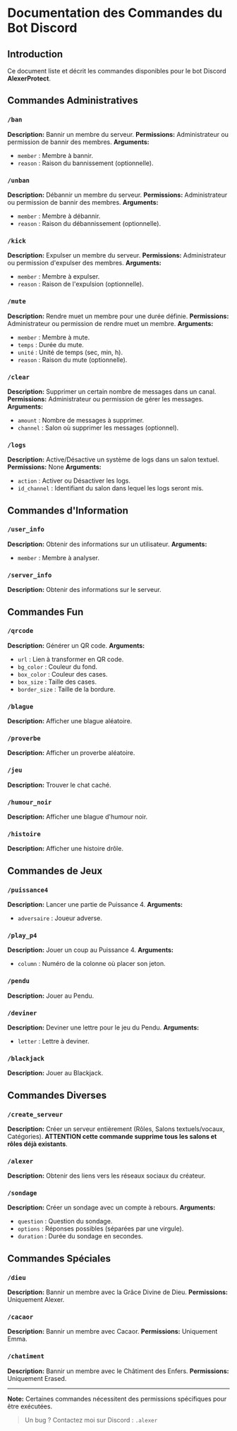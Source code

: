# Documentation des Commandes du Bot Discord

## Introduction
Ce document liste et décrit les commandes disponibles pour le bot Discord **AlexerProtect**.

## Commandes Administratives

### `/ban`
**Description:** Bannir un membre du serveur.
**Permissions:** Administrateur ou permission de bannir des membres.
**Arguments:**
- `member` : Membre à bannir.
- `reason` : Raison du bannissement (optionnelle).

### `/unban`
**Description:** Débannir un membre du serveur.
**Permissions:** Administrateur ou permission de bannir des membres.
**Arguments:**
- `member` : Membre à débannir.
- `reason` : Raison du débannissement (optionnelle).

### `/kick`
**Description:** Expulser un membre du serveur.
**Permissions:** Administrateur ou permission d'expulser des membres.
**Arguments:**
- `member` : Membre à expulser.
- `reason` : Raison de l'expulsion (optionnelle).

### `/mute`
**Description:** Rendre muet un membre pour une durée définie.
**Permissions:** Administrateur ou permission de rendre muet un membre.
**Arguments:**
- `member` : Membre à mute.
- `temps` : Durée du mute.
- `unité` : Unité de temps (sec, min, h).
- `reason` : Raison du mute (optionnelle).

### `/clear`
**Description:** Supprimer un certain nombre de messages dans un canal.
**Permissions:** Administrateur ou permission de gérer les messages.
**Arguments:**
- `amount` : Nombre de messages à supprimer.
- `channel` : Salon où supprimer les messages (optionnel).

### `/logs`
**Description:** Active/Désactive un système de logs dans un salon textuel.
**Permissions:** None
**Arguments:**
- `action` : Activer ou Désactiver les logs.
- `id_channel` : Identifiant du salon dans lequel les logs seront mis.

## Commandes d'Information

### `/user_info`
**Description:** Obtenir des informations sur un utilisateur.
**Arguments:**
- `member` : Membre à analyser.

### `/server_info`
**Description:** Obtenir des informations sur le serveur.

## Commandes Fun

### `/qrcode`
**Description:** Générer un QR code.
**Arguments:**
- `url` : Lien à transformer en QR code.
- `bg_color` : Couleur du fond.
- `box_color` : Couleur des cases.
- `box_size` : Taille des cases.
- `border_size` : Taille de la bordure.

### `/blague`
**Description:** Afficher une blague aléatoire.

### `/proverbe`
**Description:** Afficher un proverbe aléatoire.

### `/jeu`
**Description:** Trouver le chat caché.

### `/humour_noir`
**Description:** Afficher une blague d'humour noir.

### `/histoire`
**Description:** Afficher une histoire drôle.

## Commandes de Jeux

### `/puissance4`
**Description:** Lancer une partie de Puissance 4.
**Arguments:**
- `adversaire` : Joueur adverse.

### `/play_p4`
**Description:** Jouer un coup au Puissance 4.
**Arguments:**
- `column` : Numéro de la colonne où placer son jeton.

### `/pendu`
**Description:** Jouer au Pendu.

### `/deviner`
**Description:** Deviner une lettre pour le jeu du Pendu.
**Arguments:**
- `letter` : Lettre à deviner.

### `/blackjack`
**Description:** Jouer au Blackjack.

## Commandes Diverses

### `/create_serveur`
**Description:** Créer un serveur entièrement (Rôles, Salons textuels/vocaux, Catégories). **ATTENTION cette commande supprime tous les salons et rôles déjà existants**.

### `/alexer`
**Description:** Obtenir des liens vers les réseaux sociaux du créateur.

### `/sondage`
**Description:** Créer un sondage avec un compte à rebours.
**Arguments:**
- `question` : Question du sondage.
- `options` : Réponses possibles (séparées par une virgule).
- `duration` : Durée du sondage en secondes.

## Commandes Spéciales

### `/dieu`
**Description:** Bannir un membre avec la Grâce Divine de Dieu.
**Permissions:** Uniquement Alexer.

### `/cacaor`
**Description:** Bannir un membre avec Cacaor.
**Permissions:** Uniquement Emma.

### `/chatiment`
**Description:** Bannir un membre avec le Châtiment des Enfers.
**Permissions:** Uniquement Erased.

---

**Note:** Certaines commandes nécessitent des permissions spécifiques pour être exécutées.

> Un bug ? Contactez moi sur Discord : `.alexer`

